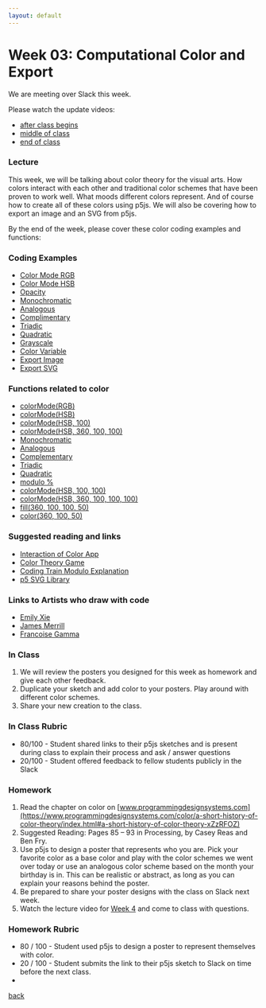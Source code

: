 ```yaml
---
layout: default
---
```


# Week 03: Computational Color and Export

We are meeting over Slack this week.

Please watch the update videos: 
- [after class begins](https://www.loom.com/share/fa30dae1f78e48ada33fbb6d357627d1?sid=241b821b-1e29-4e72-beb9-c8d475d801f7)
- [middle of class](https://www.loom.com/share/c9ebea6128864ee894967462d5484528?sid=9a1eba03-abf9-4a65-896b-8fcc04f439eb)
- [end of class](https://www.loom.com/share/b7367d804d5b4fc69ef38d5ea9cc0ab5?sid=e7e0a1f6-c9e3-4847-aa2a-10f4aa24b01f)

### Lecture
This week, we will be talking about color theory for the visual arts. How colors interact with each other and traditional color schemes that have been proven to work well. What moods different colors represent. And of course how to create all of these colors using p5js. We will also be covering how to export an image and an SVG from p5js.

By the end of the week, please cover these color coding examples and functions:

### Coding Examples
- [Color Mode RGB](https://editor.p5js.org/dannewoo/sketches/C2UifKuRm)
- [Color Mode HSB](https://editor.p5js.org/dannewoo/sketches/Nhu33tklX)
- [Opacity](https://editor.p5js.org/dannewoo/sketches/TlPo5WKdg)
- [Monochromatic](https://editor.p5js.org/dannewoo/sketches/KRz0xXU0i)
- [Analogous](https://editor.p5js.org/dannewoo/sketches/f_XA_Tc9I)
- [Complimentary](https://editor.p5js.org/dannewoo/sketches/ZV8R7p702)
- [Triadic](https://editor.p5js.org/dannewoo/sketches/Z2HnDAsFd)
- [Quadratic](https://editor.p5js.org/dannewoo/sketches/pBzqh0kxB)
- [Grayscale](https://editor.p5js.org/dannewoo/sketches/g0jL5DvRc)
- [Color Variable](https://editor.p5js.org/dannewoo/sketches/rzPrKehRV)
- [Export Image](https://editor.p5js.org/dannewoo/sketches/3vagO9Vnj)
- [Export SVG](https://editor.p5js.org/dannewoo/sketches/Grf6bho7p)

### Functions related to color

- [colorMode(RGB)](https://p5js.org/reference/#/p5/colorMode)
- [colorMode(HSB)](https://p5js.org/reference/#/p5/colorMode)
- [colorMode(HSB, 100)](https://p5js.org/reference/#/p5/colorMode)
- [colorMode(HSB, 360, 100, 100)](https://p5js.org/reference/#/p5/colorMode)
- [Monochromatic](https://editor.p5js.org/dannewoo/sketches/KRz0xXU0i)
- [Analogous](https://editor.p5js.org/dannewoo/sketches/f_XA_Tc9I)
- [Complementary](https://editor.p5js.org/dannewoo/sketches/ZV8R7p702)
- [Triadic](https://editor.p5js.org/dannewoo/sketches/Z2HnDAsFd)
- [Quadratic](https://editor.p5js.org/dannewoo/sketches/pBzqh0kxB)
- [modulo %](https://processing.org/reference/modulo.html)
- [colorMode(HSB, 100, 100)](https://p5js.org/reference/#/p5/colorMode)
- [colorMode(HSB, 360, 100, 100, 100)](https://p5js.org/reference/#/p5/colorMode)
- [fill(360, 100, 100, 50)](https://p5js.org/reference/#/p5/fill)
- [color(360, 100, 50)](https://p5js.org/reference/#/p5/color)

### Suggested reading and links
- [Interaction of Color App](https://apps.apple.com/us/app/interaction-of-color/id771793818)
- [Color Theory Game](https://color.method.ac/)
- [Coding Train Modulo Explanation](https://www.youtube.com/watch?v=r5Iy3v1co0A)
- [p5 SVG Library](https://github.com/zenozeng/p5.js-svg/)

### Links to Artists who draw with code
- [Emily Xie](https://emilyxie.art/)
- [James Merrill](https://lostpixels.io/)
- [Francoise Gamma](https://francoisegamma.cat/)

### In Class
1. We will review the posters you designed for this week as homework and give each other feedback.
2. Duplicate your sketch and add color to your posters. Play around with different color schemes.
3. Share your new creation to the class.

### In Class Rubric
- 80/100 - Student shared links to their p5js sketches and is present during class to explain their process and ask / answer questions
- 20/100 - Student offered feedback to fellow students publicly in the Slack

### Homework
1. Read the chapter on color on [www.programmingdesignsystems.com](https://www.programmingdesignsystems.com/color/a-short-history-of-color-theory/index.html#a-short-history-of-color-theory-xZzRFOZ)
2. Suggested Reading: Pages 85 – 93 in Processing, by Casey Reas and Ben Fry.
3. Use p5js to design a poster that represents who you are. Pick your favorite color as a base color and play with the color schemes we went over today or use an analogous color scheme based on the month your birthday is in. This can be realistic or abstract, as long as you can explain your reasons behind the poster.
4. Be prepared to share your poster designs with the class on Slack next week.
5. Watch the lecture video for [Week 4](https://youtu.be/DLRXAg9f_Lk?si=000SVEXl1MRNHJI5) and come to class with questions.

### Homework Rubric
- 80 / 100  - Student used p5js to design a poster to represent themselves with color.
- 20 / 100 - Student submits the link to their p5js sketch to Slack on time before the next class.
- 
[back](./)

